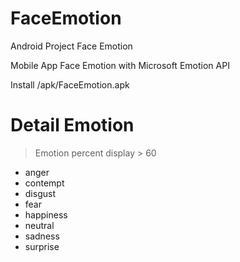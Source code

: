 # FaceEmotion
Android Project Face Emotion

Mobile App Face Emotion with Microsoft Emotion API

Install /apk/FaceEmotion.apk

# Detail Emotion 
> Emotion percent display > 60 
- anger 
- contempt
- disgust 
- fear
- happiness
- neutral
- sadness
- surprise

